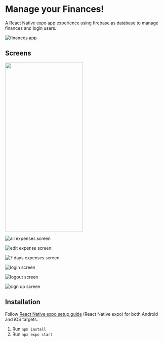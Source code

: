 # Manage your Finances!

A React Native expo app experience using firebase as database to manage finances and login users.

![finances app](https://github.com/filipamarta/app-native-finances/blob/main/assets/finances.gif)

## Screens

<img src="https://github.com/filipamarta/app-native-finances/blob/main/assets/all-expenses.png" height="545" width="252" >

![all expenses screen](https://github.com/filipamarta/app-native-finances/blob/main/assets/all-expenses.png)

![edit expense screen](https://github.com/filipamarta/app-native-finances/blob/main/assets/edit-expenses.png)

![7 days expenses screen](https://github.com/filipamarta/app-native-finances/blob/main/assets/7-days-expenses.png)

![login screen](https://github.com/filipamarta/app-native-finances/blob/main/assets/login.png)

![logout screen](https://github.com/filipamarta/app-native-finances/blob/main/assets/logout.png)

![sign up screen](https://github.com/filipamarta/app-native-finances/blob/main/assets/sign-up.png)

## Installation

Follow [React Native expo setup guide](https://reactnative.dev/docs/environment-setup) (React Native expo) for both Android and iOS targets.

1. Run `npm install`
2. Run `npx expo start`
